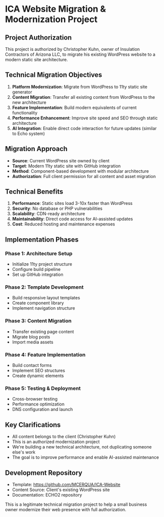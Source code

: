 # ICA Website Migration & Modernization Project

## Project Authorization
This project is authorized by Christopher Kuhn, owner of Insulation Contractors of Arizona LLC, to migrate his existing WordPress website to a modern static site architecture.

## Technical Migration Objectives
1. **Platform Modernization**: Migrate from WordPress to 11ty static site generator
2. **Content Migration**: Transfer all existing content from WordPress to the new architecture
3. **Feature Implementation**: Build modern equivalents of current functionality
4. **Performance Enhancement**: Improve site speed and SEO through static architecture
5. **AI Integration**: Enable direct code interaction for future updates (similar to Echo system)

## Migration Approach
- **Source**: Current WordPress site owned by client
- **Target**: Modern 11ty static site with GitHub integration
- **Method**: Component-based development with modular architecture
- **Authorization**: Full client permission for all content and asset migration

## Technical Benefits
1. **Performance**: Static sites load 3-10x faster than WordPress
2. **Security**: No database or PHP vulnerabilities
3. **Scalability**: CDN-ready architecture
4. **Maintainability**: Direct code access for AI-assisted updates
5. **Cost**: Reduced hosting and maintenance expenses

## Implementation Phases
### Phase 1: Architecture Setup
- Initialize 11ty project structure
- Configure build pipeline
- Set up GitHub integration

### Phase 2: Template Development
- Build responsive layout templates
- Create component library
- Implement navigation structure

### Phase 3: Content Migration
- Transfer existing page content
- Migrate blog posts
- Import media assets

### Phase 4: Feature Implementation
- Build contact forms
- Implement SEO structures
- Create dynamic elements

### Phase 5: Testing & Deployment
- Cross-browser testing
- Performance optimization
- DNS configuration and launch

## Key Clarifications
- All content belongs to the client (Christopher Kuhn)
- This is an authorized modernization project
- We're building a new technical architecture, not duplicating someone else's work
- The goal is to improve performance and enable AI-assisted maintenance

## Development Repository
- Template: https://github.com/MCERQUA/ICA-Website
- Content Source: Client's existing WordPress site
- Documentation: ECHO2 repository

This is a legitimate technical migration project to help a small business owner modernize their web presence with full authorization.